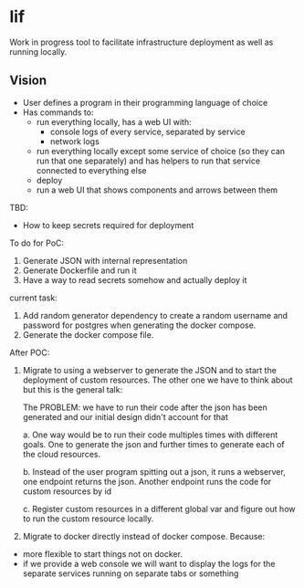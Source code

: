 # lif

Work in progress tool to facilitate infrastructure deployment as well as running locally.

## Vision

* User defines a program in their programming language of choice
* Has commands to:
  * run everything locally, has a web UI with:
    * console logs of every service, separated by service
    * network logs
  * run everything locally except some service of choice (so they can run that one separately) and has helpers to run that service connected to everything else
  * deploy
  * run a web UI that shows components and arrows between them

TBD:
* How to keep secrets required for deployment

To do for PoC:
1. Generate JSON with internal representation
1. Generate Dockerfile and run it
1. Have a way to read secrets somehow and actually deploy it

current task: 
  1. Add random generator dependency to create a random username and password for postgres when generating the docker compose.
  2. Generate the docker compose file. 
  
  After POC:

1. Migrate to using a webserver to generate the JSON and to start the deployment of custom resources. The other one we have to think about but this is the general talk:

    The PROBLEM: we have to run their code after the json has been generated and our initial design didn't account for that

    a. One way would be to run their code multiples times with different goals. One to generate the json and further times to generate each of the cloud resources.

    b. Instead of the user program spitting out a json, it runs a webserver, one endpoint returns the json. Another endpoint runs the code for custom resources by id

    c. Register custom resources in a different global var and figure out how to run the custom resource locally. 


2. Migrate to docker directly instead of docker compose. Because:
 - more flexible to start things not on docker. 
 - if we provide a web console we will want to display the logs for the separate services running on separate tabs or something